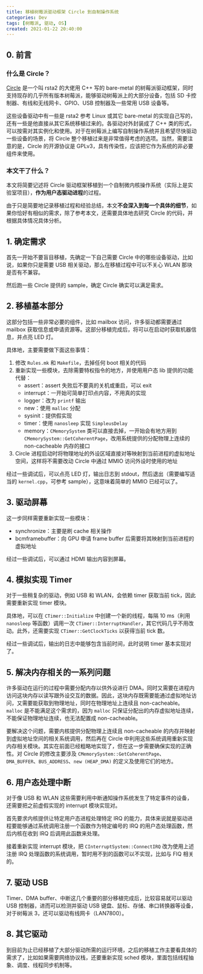 ```yaml
---
title: 移植树莓派驱动框架 Circle 到自制操作系统
categories: Dev
tags: [树莓派, 驱动, OS]
created: 2021-01-22 20:40:00
---
```


## 0. 前言

### 什么是 Circle？

[Circle](https://github.com/rsta2/circle) 是一个叫 rsta2 的大佬用 C++ 写的 bare-metal 的树莓派驱动框架，同时支持现存的几乎所有版本树莓派，能够驱动树莓派上的大部分设备，包括 SD 卡控制器、有线和无线网卡、GPIO、USB 控制器及一些常用 USB 设备等。

这些设备驱动中有一些是 rsta2 参考 Linux 或其它 bare-metal 的实现自己写的，还有一些是他直接从其它系统移植过来的。各驱动对外封装成了 C++ 类的形式，可以按需对其实例化和使用。对于在树莓派上编写自制操作系统并且希望尽快驱动一些设备的场景，将 Circle 整个移植过来是非常值得考虑的选项。当然，需要注意的是，Circle 的开源协议是 GPLv3，具有传染性，应该把它作为系统的非必要组件来使用。

### 本文干了什么？

本文将简要记述将 Circle 驱动框架移植到一个自制微内核操作系统（实际上是实验室项目），**作为用户态驱动进程**的过程。

由于只是简要地记录移植过程和经验总结，本文**不会深入到每一个具体的细节**，如果你恰好有相似的需求，除了参考本文，还需要具体地去研究 Circle 的代码，并根据具体情况具体分析。

## 1. 确定需求

首先一开始不要盲目移植，先确定一下自己需要 Circle 中的哪些设备驱动，比如说，如果你只是需要 USB 相关驱动，那么在移植过程中可以不关心 WLAN 那块是否有不兼容。

然后跑一些 Circle 提供的 sample，确定 Circle 确实可以满足需求。

## 2. 移植基本部分

这部分包括一些非常必要的组件，比如 mailbox 访问，许多驱动都需要通过 mailbox 获取信息或申请资源等。这部分移植完成后，将可以在启动时获取机器信息，并点亮 LED 灯。

具体地，主要需要做下面这些事情：

1. 修改 `Rules.mk` 和 `Makefile`，去掉任何 boot 相关的代码
2. 重新实现一些模块，去除需要特权指令的地方，并使用用户态 lib 提供的功能代替：
    - assert：assert 失败后不要真的关机或重启，可以 exit
    - interrupt：一开始可简单打印点内容，不用真的实现
    - logger：改为 `printf` 输出
    - new：使用 `malloc` 分配
    - sysinit：提供假实现
    - timer：使用 `nanosleep` 实现 `SimpleusDelay`
    - memory：`CMemorySystem` 类可以直接去掉，一开始会有地方用到 `CMemorySystem::GetCoherentPage`，改用系统提供的分配物理上连续的 non-cacheable 内存的接口
3. Circle 进程启动时将物理地址的外设区域直接对等映射到当前进程的虚拟地址空间，这样将不需要改动 Circle 中通过 MMIO 访问外设时使用的地址

经过一些调试后，可以点亮 LED 灯，输出日志到 stdout，然后退出（需要编写适当的 `kernel.cpp`，可参考 sample），这意味着简单的 MMIO 已经可以了。

## 3. 驱动屏幕

这一步同样需要重新实现一些模块：

- synchronize：主要是刷 cache 相关操作
- bcmframebuffer：向 GPU 申请 frame buffer 后需要将其映射到当前进程的虚拟地址

经过一些调试后，可以通过 HDMI 输出内容到屏幕。

## 4. 模拟实现 Timer

对于一些稍复杂的驱动，例如 USB 和 WLAN，会依赖 timer 获取当前 tick，因此需要重新实现 timer 模块。

具体地，可以在 `CTimer::Initialize` 中创建一个新的线程，每隔 10 ms（利用 `nanosleep` 等函数）调用一次 `CTimer::InterruptHandler`，其它代码几乎不用改动。此外，还需要实现 `CTimer::GetClockTicks` 以获得当前 tick 数。

经过一些调试后，输出的日志中能够包含当前时间，此时说明 timer 基本实现对了。

## 5. 解决内存相关的一系列问题

许多驱动在运行的过程中需要分配内存以供外设进行 DMA，同时又需要在进程内访问这块内存以读写跟外设交互的数据。因此，这块内存既需要能通过虚拟地址访问，又需要能获取到物理地址，同时在物理地址上连续且 non-cacheable。`malloc` 是不能满足这个需求的，因为 `malloc` 只保证分配出的内存虚拟地址连续，不能保证物理地址连续，也无法配置成 non-cacheable。

要解决这个问题，需要内核提供分配物理上连续且 non-cacheable 的内存并映射到虚拟地址空间的相关系统调用，然后再在 Circle 中利用这些系统调用重新实现内存相关模块。其实在前面已经粗略地实现了，但在这一步需要确保实现的正确性。对 Circle 的修改主要涉及 `CMemorySystem::GetCoherentPage`、`DMA_BUFFER`、`BUS_ADDRESS`、`new (HEAP_DMA)` 的定义及使用它们的地方。

## 6. 用户态处理中断

对于像 USB 和 WLAN 这些需要利用中断通知操作系统发生了特定事件的设备，还需要把之前虚假实现的 interrupt 模块实现对。

首先要求内核提供让特定用户态进程处理特定 IRQ 的能力，具体来说就是驱动进程要能够通过系统调用注册一个函数作为特定编号的 IRQ 的用户态处理函数，然后内核在收到 IRQ 后调用此函数来处理。

接着重新实现 interrupt 模块，把 `CInterruptSystem::ConnectIRQ` 改为使用上述注册 IRQ 处理函数的系统调用，暂时用不到的函数可以不实现，比如与 FIQ 相关的。

## 7. 驱动 USB

Timer、DMA buffer、中断这几个重要的部分移植完成后，比较容易就可以驱动 USB 控制器，进而可以检测并驱动 USB 键盘、鼠标、存储、串口转换器等设备，对于树莓派 3，还可以驱动有线网卡（LAN7800）。

## 8. 其它驱动

到目前为止已经移植了大部分驱动所需的运行环境，之后的移植工作主要看具体的需求了，比如如果需要网络协议栈，还要重新实现 sched 模块，里面包括线程抽象、调度、线程同步机制等。
